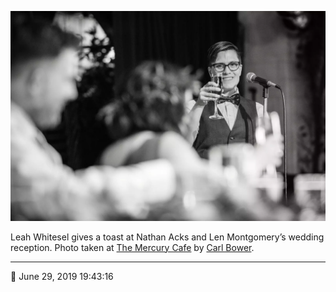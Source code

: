 ![Leah Whitesel toasts Nathan Acks and Len Montgomery](assets/c4a4105bbe982ce96f447b93f92115c4.webp)

Leah Whitesel gives a toast at Nathan Acks and Len Montgomery’s wedding reception. Photo taken at [The Mercury Cafe](http://mercurycafe.com/) by [Carl Bower](http://carlbowerphotos.com/).

- - - -

📅 June 29, 2019 19:43:16
